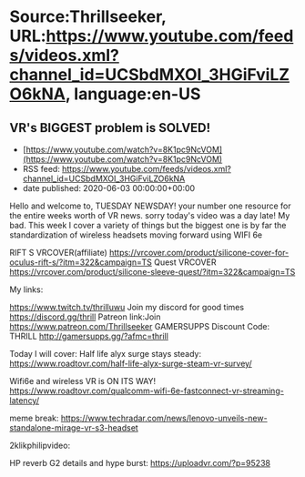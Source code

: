 # Source:Thrillseeker, URL:https://www.youtube.com/feeds/videos.xml?channel_id=UCSbdMXOI_3HGiFviLZO6kNA, language:en-US

## VR's BIGGEST problem is SOLVED!
 - [https://www.youtube.com/watch?v=8K1pc9NcVOM](https://www.youtube.com/watch?v=8K1pc9NcVOM)
 - RSS feed: https://www.youtube.com/feeds/videos.xml?channel_id=UCSbdMXOI_3HGiFviLZO6kNA
 - date published: 2020-06-03 00:00:00+00:00

Hello and welcome to, TUESDAY NEWSDAY! your number one resource for the entire weeks worth of VR news. sorry today's video was a day late! My bad. This week I cover a variety of things but the biggest one is by far the standardization of wireless headsets moving forward using WIFI 6e


RIFT S VRCOVER(affiliate)
https://vrcover.com/product/silicone-cover-for-oculus-rift-s/?itm=322&campaign=TS
Quest VRCOVER
https://vrcover.com/product/silicone-sleeve-quest/?itm=322&campaign=TS

My links:

https://www.twitch.tv/thrilluwu
Join my discord for good times
https://discord.gg/thrill
Patreon link:Join
https://www.patreon.com/Thrillseeker
GAMERSUPPS Discount Code: THRILL
http://gamersupps.gg/?afmc=thrill


Today I will cover:
Half life alyx surge stays steady:
https://www.roadtovr.com/half-life-alyx-surge-steam-vr-survey/

Wifi6e and wireless VR is ON ITS WAY!
https://www.roadtovr.com/qualcomm-wifi-6e-fastconnect-vr-streaming-latency/

meme break:
https://www.techradar.com/news/lenovo-unveils-new-standalone-mirage-vr-s3-headset

2klikphilipvideo:

HP reverb G2 details and hype burst:
https://uploadvr.com/?p=95238

